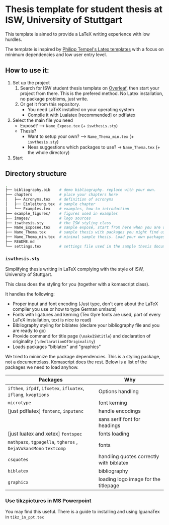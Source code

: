 # Thesis template for student thesis at ISW, University of Stuttgart

This template is aimed to provide a LaTeX writing experience with low hurdles.

The template is inspired by [Philipp Tempel's Latex templates](https://github.com/iswunistuttgart/latex-templates) with a focus on minimum dependencies and low user entry level.

## How to use it:

1. Set up the project
   1. Search for ISW student thesis template on [Overleaf](https://www.overleaf.com/latex/templates/isw-student-thesis/xjwkfntnwrwc), then start your project from there. This is the prefered method. No Latex installation, no package problems, just write.
   2. Or get it from this repository.
      - You need LaTeX installed on your operating system
      - Compile it with Lualatex [recommended] or pdflatex
2. Select the main file you need
   - Exposé? --> `Name_Expose.tex` (+ `iswthesis.sty`)
   - Thesis?
     - Want to setup your own? --> `Name_Thema_min.tex` (+ `iswthesis.sty`)
     - Nees suggestions which packages to use? -> `Name_Thema.tex` (+ the whole directory)
3. Start

## Directory structure

```sh
.
├── bibliography.bib    # demo bibliography. replace with your own.
├── chapters            # place your chapters here
│   ├── Acronyms.tex    # definition of acronyms
│   ├── Einleitung.tex  # sample chapter
│   └── Examples.tex    # examples, how-to introduction
├── example_figures/    # figures used in examples
├── images/             # logo sources
├── iswthesis.sty       # the ISW styling class
├── Name_Exposee.tex    # sample exposé, start from here when you are writing one.
├── Name_Thema.tex      # sample thesis with packages you might find useful
├── Name_Thema_min.tex  # minimal sample thesis. Load your own packages
├── README.md
└── settings.tex        # settings file used in the sample thesis document

```

### `iswthesis.sty`

Simplifying thesis writing in LaTeX complying with the style of ISW, University of Stuttgart.

This class does the styling for you (together with a komascript class).

It handles the following:

- Proper input and font encoding (Just type, don't care about the LaTeX compiler you use or how to type German umlauts)
- Fonts with ligatures and kerning (Tex Gyre fonts are used, part of every LaTeX installation, text is nice to read)
- Bibliography styling for biblatex (declare your bibliography file and you are ready to go)
- Provide command for title page (`\makeISWtitle`) and declaration of originality ( `\declarationOfOriginality`)
- Loads packages "biblatex" and "graphics"

We tried to minimize the package dependencies. This is a styling package, not a documentclass. Komascript does the rest.
Below is a list of the packages we need to load anyhow.

| Packages                                                        | Why                                     |
| --------------------------------------------------------------- | --------------------------------------- |
| `ifthen`, `ifpdf`, `ifxetex`, `ifluatex`, `iflang`, `kvoptions` | Options handling                        |
| `microtype`                                                     | font kerning                            |
| [just pdflatex] `fontenc`, `inputenc`                           | handle encodings                        |
|                                                                 | sans serif font for headings            |
| [just luatex and xetex] `fontspec`                              | fonts loading                           |
| `mathpazo`, `tgpagella`, `tgheros` , `DejaVuSansMono` `textcomp`| fonts                                   |
| `csquotes`                                                      | handling quotes correctly with biblatex |
| `biblatex`                                                      | bibliography                            |
| `graphicx`                                                      | loading logo image for the titlepage    |

### Use tikzpictures in MS Powerpoint
You may find this useful. There is a guide to installing and using IguanaTex in `tikz_in_ppt.tex`
